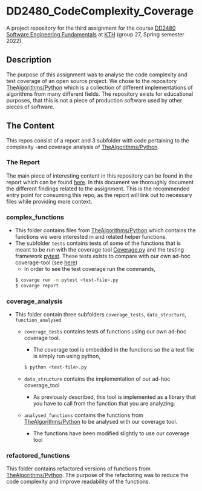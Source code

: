 # DD2480_CodeComplexity_Coverage
A project repository for the third assignment for the course [DD2480 Software Engineering Fundamentals](https://www.kth.se/student/kurser/kurs/DD2480) at [KTH](https://www.kth.se/) (group 27, Spring semester 2022).

## Description

The purpose of this assignment was to analyse the code complexity and test coverage of an open source project. We chose to the repository [TheAlgorithms/Python](https://github.com/TheAlgorithms/Python) which is a collection of different implementations of algorithms from many different fields. The repository exists for educational purposes, that this is not a piece of production software used by other pieces of software. 

## The Content

This repos consist of a report and 3 subfolder with code pertaining to the complexity -and coverage analysis of [TheAlgorithms/Python](https://github.com/TheAlgorithms/Python).

### The Report 

The main piece of interesting content in this repository can be found in the report which can be found [here](./report.md). In this document we thoroughly document the different findings related to the assignment. This is the recommended entry point for consuming this repo, as the report will link out to necessary files while providing more context.

### complex_functions

- This folder contains files from [TheAlgorithms/Python](https://github.com/TheAlgorithms/Python) which contains the functions we were interested in and related helper functions.
- The subfolder `tests` contains tests of some of the functions that is meant to be run with the coverage tool [Coverage.py](https://coverage.readthedocs.io/en/6.3.2/) and the testing framework [pytest](https://docs.pytest.org/en/7.0.x/). These tests exists to compare with our own ad-hoc coverage-tool (see [here](#coverage_analysis))
    - In order to see the test coverage run the commands,  
    ```bash
    $ covarge run -m pytest <test-file>.py
    $ covarge report 
    ```


### coverage_analysis

- This folder contain three subfolders `coverage_tests`, `data_structure`, `function_analysed`
   - `coverage_tests` contains tests of functions using our own ad-hoc coverage tool.
      - The coverage tool is embedded in the functions so the a test file is simply run using python,
      ```bash
      $ python <test-file>.py
      ```

   - `data_structure` contains the implementation of our ad-hoc coverage_tool
      - As previously described, this tool is implemented as a library that you have to call from the function that you are analyzing.

   - `analysed_functions` contains the functions from [TheAlgorithms/Python](https://github.com/TheAlgorithms/Python) to be analysed with our coverage tool.
      - The functions have been modified slightly to use our coverage tool 

### refactored_functions
  
This folder contains refactored versions of functions from [TheAlgorithms/Python](https://github.com/TheAlgorithms/Python). The purpose of the refactoring was to reduce the code complexity and improve readability of the functions. 
